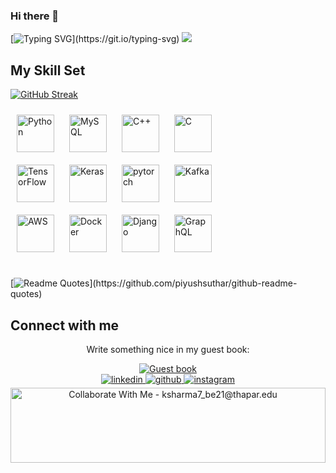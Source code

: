 ### Hi there 👋

<!--
**sharma-kshitij-ks/sharma-kshitij-ks** is a ✨ _special_ ✨ repository because its `README.md` (this file) appears on your GitHub profile.

Here are some ideas to get you started:

- 🔭 I’m currently working on ...
- 🌱 I’m currently learning ...
- 👯 I’m looking to collaborate on ...
- 🤔 I’m looking for help with ...
- 💬 Ask me about ...
- 📫 How to reach me: ...
- 😄 Pronouns: ...
- ⚡ Fun fact: ...
-->
[![Typing SVG](https://readme-typing-svg.demolab.com/?lines=Data+tell+stories...;...Welcome+to+mine!)](https://git.io/typing-svg)
![](https://gitwar.herokuapp.com/badge?username=sharma-kshitij-ks&color=blue)
## My Skill Set  

<a href="https://git.io/streak-stats"><img src="https://streak-stats.demolab.com?user=sharma-kshitij-ks&theme=github-dark-blue&border_radius=10&date_format=j%20M%5B%20Y%5D&card_width=500" alt="GitHub Streak" /></a>

<div >  
<a href="https://www.python.org/" target="_blank"><img style="margin: 10px" src="https://profilinator.rishav.dev/skills-assets/python-original.svg" alt="Python" height="60" /></a>  
<a href="https://www.mysql.com/" target="_blank"><img style="margin: 10px" src="https://profilinator.rishav.dev/skills-assets/mysql-original-wordmark.svg" alt="MySQL" height="60" /></a>  
<a href="https://www.cplusplus.com/" target="_blank"><img style="margin: 10px" src="https://profilinator.rishav.dev/skills-assets/cplusplus-original.svg" alt="C++" height="60" /></a>  
<a href="https://www.cprogramming.com/" target="_blank"><img style="margin: 10px" src="https://profilinator.rishav.dev/skills-assets/c-original.svg" alt="C" height="60" /></a>  
</div>
<div >  
<a href="https://www.tensorflow.org/" target="_blank"><img style="margin: 10px" src="https://profilinator.rishav.dev/skills-assets/tensorflow-icon.svg" alt="TensorFlow" height="60" /></a>  
<a href="https://keras.io/" target="_blank"><img style="margin: 10px" src="https://profilinator.rishav.dev/skills-assets/keras.png" alt="Keras" height="60" /></a>  
<a href="https://pytorch.org/" target="_blank"><img style="margin: 10px" src="https://profilinator.rishav.dev/skills-assets/pytorch-icon.svg" alt="pytorch" height="60" /></a>  
<a href="https://kafka.apache.org/" target="_blank"><img style="margin: 10px" src="https://profilinator.rishav.dev/skills-assets/apache_kafka-icon.svg" alt="Kafka" height="60" /></a>  
</div>



<div >  
<a href="https://aws.amazon.com/" target="_blank"><img style="margin: 10px" src="https://profilinator.rishav.dev/skills-assets/amazonwebservices-original-wordmark.svg" alt="AWS" height="60" /></a>  
<a href="https://www.docker.com/" target="_blank"><img style="margin: 10px" src="https://profilinator.rishav.dev/skills-assets/docker-original-wordmark.svg" alt="Docker" height="60" /></a>  
<a href="https://www.djangoproject.com/" target="_blank"><img style="margin: 10px" src="https://profilinator.rishav.dev/skills-assets/django-original.svg" alt="Django" height="60" /></a>  
<a href="https://graphql.org/" target="_blank"><img style="margin: 10px" src="https://profilinator.rishav.dev/skills-assets/graphql.png" alt="GraphQL" height="60" /></a>  
</div>


<br/>  

[![Readme Quotes](https://quotes-github-readme.vercel.app/api?type=horizontal&theme=algolia?quote="Artificial+intelligence+is+the+beauty+of+a+mind+without+boundaries,+shaping+our+world+with+data-driven+elegance.")](https://github.com/piyushsuthar/github-readme-quotes)

## Connect with me  
<div align="center">
<p>Write something nice in my guest book:</p>
<a href="https://github.com/sharma-kshitij-ks/sharma-kshitij-ks/issues/1"><img src="https://github.com/fnky/fnky/raw/fnky/img/guestbook.gif" alt="Guest book" align="center"></a>
</div>

<div align="center">
<a href="https://linkedin.com/in/kshitij-sharma-ab2104264" target="_blank">
<img src=https://img.shields.io/badge/linkedin-%231E77B5.svg?&style=for-the-badge&logo=linkedin&logoColor=white alt=linkedin style="margin-bottom: 5px;" />
</a>
<a href="https://github.com/sharma-kshitij-ks" target="_blank">
<img src=https://img.shields.io/badge/github-%2324292e.svg?&style=for-the-badge&logo=github&logoColor=white alt=github style="margin-bottom: 5px;" />
</a>




<a href="https://instagram.com/kshitij.sharma.ks" target="_blank">
<img src=https://img.shields.io/badge/instagram-%23000000.svg?&style=for-the-badge&logo=instagram&logoColor=white alt=instagram style="margin-bottom: 5px;" />
</a>  

<img height="120" alt="Collaborate With Me - ksharma7_be21@thapar.edu" width="100%" src="https://raw.githubusercontent.com/BrunnerLivio/brunnerlivio/master/images/marquee.svg" />
</div>  
